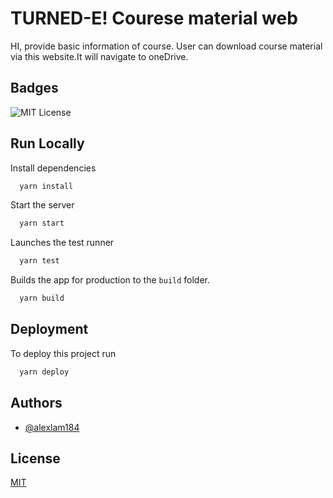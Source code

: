 # TURNED-E! Courese material web
HI,
provide basic information of course. User can download course material via this website.It will navigate to oneDrive.

## Badges

![MIT License](https://img.shields.io/badge/License-MIT-green.svg)

## Run Locally

Install dependencies

```bash
  yarn install
```

Start the server

```bash
  yarn start
```

Launches the test runner

```bash
  yarn test
```

Builds the app for production to the `build` folder.

```bash
  yarn build
```

## Deployment

To deploy this project run

```bash
  yarn deploy
```

## Authors

- [@alexlam184](https://www.github.com/alexlam184)

## License

[MIT](https://choosealicense.com/licenses/mit/)
